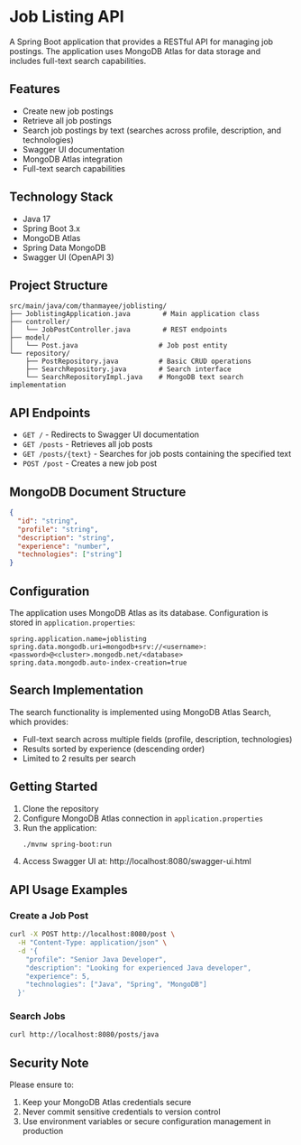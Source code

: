 # Job Listing API

A Spring Boot application that provides a RESTful API for managing job postings. The application uses MongoDB Atlas for data storage and includes full-text search capabilities.

## Features

- Create new job postings
- Retrieve all job postings
- Search job postings by text (searches across profile, description, and technologies)
- Swagger UI documentation
- MongoDB Atlas integration
- Full-text search capabilities

## Technology Stack

- Java 17
- Spring Boot 3.x
- MongoDB Atlas
- Spring Data MongoDB
- Swagger UI (OpenAPI 3)

## Project Structure

```
src/main/java/com/thanmayee/joblisting/
├── JoblistingApplication.java        # Main application class
├── controller/
│   └── JobPostController.java        # REST endpoints
├── model/
│   └── Post.java                    # Job post entity
└── repository/
    ├── PostRepository.java          # Basic CRUD operations
    ├── SearchRepository.java        # Search interface
    └── SearchRepositoryImpl.java    # MongoDB text search implementation
```

## API Endpoints

- `GET /` - Redirects to Swagger UI documentation
- `GET /posts` - Retrieves all job posts
- `GET /posts/{text}` - Searches for job posts containing the specified text
- `POST /post` - Creates a new job post

## MongoDB Document Structure

```json
{
  "id": "string",
  "profile": "string",
  "description": "string",
  "experience": "number",
  "technologies": ["string"]
}
```

## Configuration

The application uses MongoDB Atlas as its database. Configuration is stored in `application.properties`:

```properties
spring.application.name=joblisting
spring.data.mongodb.uri=mongodb+srv://<username>:<password>@<cluster>.mongodb.net/<database>
spring.data.mongodb.auto-index-creation=true
```

## Search Implementation

The search functionality is implemented using MongoDB Atlas Search, which provides:
- Full-text search across multiple fields (profile, description, technologies)
- Results sorted by experience (descending order)
- Limited to 2 results per search

## Getting Started

1. Clone the repository
2. Configure MongoDB Atlas connection in `application.properties`
3. Run the application:
   ```bash
   ./mvnw spring-boot:run
   ```
4. Access Swagger UI at: http://localhost:8080/swagger-ui.html

## API Usage Examples

### Create a Job Post

```bash
curl -X POST http://localhost:8080/post \
  -H "Content-Type: application/json" \
  -d '{
    "profile": "Senior Java Developer",
    "description": "Looking for experienced Java developer",
    "experience": 5,
    "technologies": ["Java", "Spring", "MongoDB"]
  }'
```

### Search Jobs

```bash
curl http://localhost:8080/posts/java
```

## Security Note

Please ensure to:
1. Keep your MongoDB Atlas credentials secure
2. Never commit sensitive credentials to version control
3. Use environment variables or secure configuration management in production
